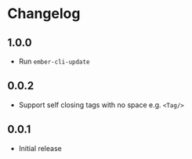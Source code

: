 # Changelog

## 1.0.0

- Run `ember-cli-update`

## 0.0.2

- Support self closing tags with no space e.g. `<Tag/>`

## 0.0.1

- Initial release

